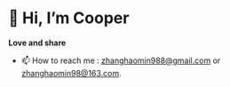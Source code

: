 # 👋 Hi, I’m Cooper

**Love and share** 


   
- 📫 How to reach me : zhanghaomin988@gmail.com or zhanghaomin98@163.com.   

